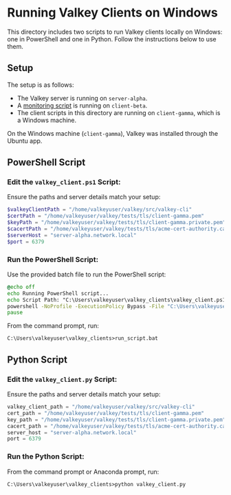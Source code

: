 # Running Valkey Clients on Windows

This directory includes two scripts to run Valkey clients locally on Windows: one in PowerShell and one in Python. Follow the instructions below to use them.

## Setup

The setup is as follows:
- The Valkey server is running on `server-alpha`.
- A [monitoring script](../monitoring_script.sh) is running on `client-beta`.
- The client scripts in this directory are running on `client-gamma`, which is a Windows machine.

On the Windows machine (`client-gamma`), Valkey was installed through the Ubuntu app.

## PowerShell Script

### Edit the `valkey_client.ps1` Script:

Ensure the paths and server details match your setup:

```powershell
$valkeyClientPath = "/home/valkeyuser/valkey/src/valkey-cli"
$certPath = "/home/valkeyuser/valkey/tests/tls/client-gamma.pem"
$keyPath = "/home/valkeyuser/valkey/tests/tls/client-gamma.private.pem"
$cacertPath = "/home/valkeyuser/valkey/tests/tls/acme-cert-authority.ca.public.pem"
$serverHost = "server-alpha.network.local"
$port = 6379
```

### Run the PowerShell Script:

Use the provided batch file to run the PowerShell script:

```bat
@echo off
echo Running PowerShell script...
echo Script Path: "C:\Users\valkeyuser\valkey_clients\valkey_client.ps1"
powershell -NoProfile -ExecutionPolicy Bypass -File "C:\Users\valkeyuser\valkey_clients\valkey_client.ps1"
pause
```

From the command prompt, run:

```plaintext
C:\Users\valkeyuser\valkey_clients>run_script.bat
```

## Python Script

### Edit the `valkey_client.py` Script:

Ensure the paths and server details match your setup:

```python
valkey_client_path = "/home/valkeyuser/valkey/src/valkey-cli"
cert_path = "/home/valkeyuser/valkey/tests/tls/client-gamma.pem"
key_path = "/home/valkeyuser/valkey/tests/tls/client-gamma.private.pem"
cacert_path = "/home/valkeyuser/valkey/tests/tls/acme-cert-authority.ca.public.pem"
server_host = "server-alpha.network.local"
port = 6379
```

### Run the Python Script:

From the command prompt or Anaconda prompt, run:

```plaintext
C:\Users\valkeyuser\valkey_clients>python valkey_client.py
```
